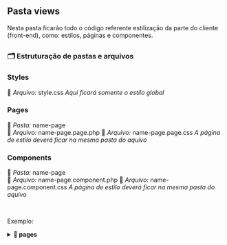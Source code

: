 ## Pasta views

Nesta pasta ficarão todo o código referente estilização da parte do cliente (front-end), como: estilos, páginas e componentes.

##

### 🗂 Estruturação de pastas e arquivos

### Styles
📄 *Arquivo:* style.css
*Aqui ficará somente o estilo global*

### Pages
📁 *Pasta:* name-page <br/>
📄 *Arquivo:* name-page.page.php
📄 *Arquivo:* name-page.page.css
*A página de estilo deverá ficar na mesma pasta do aquivo*

### Components
📁 *Pasta:* name-page <br/>
📄 *Arquivo:* name-page.component.php
📄 *Arquivo:* name-page.component.css
*A página de estilo deverá ficar na mesma pasta do aquivo*

<br/>

Exemplo:
<details>
 
  <summary>
    <b> 📁 pages </b> 
  </summary>

  <details>
 
  <summary>
    <b> 📁 chat </b> 
  </summary>

   * 📄 chat.page.php
   * 📄 chat.page.css
  
  </details>
  
</details>